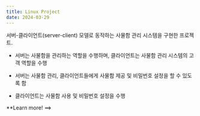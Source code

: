 ```yaml
---
title: Linux Project
date: 2024-03-29
---
```


서버-클라이언트(server-client) 모델로 동작하는 사물함 관리 시스템을 구현한 프로젝트.

<!--more-->

- 서버는 사물함을 관리하는 역할을 수행하며, 클라이언트는 사물함 관리 시스템의 
고객 역할을 수행

- 서버는 사물함 관리, 클라이언트들에게 사물함 제공 및 비밀번호 설정을 할 수 
있도록 함

- 클라이언트는 사물함 사용 및 비밀번호 설정을 수행

**Learn more! ==> 


